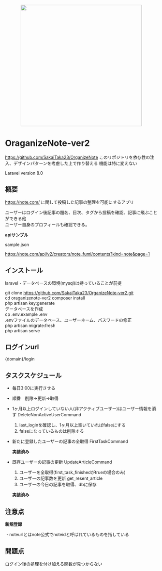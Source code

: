 <p align="center"><a href="https://laravel.com" target="_blank"><img src="https://raw.githubusercontent.com/laravel/art/master/logo-lockup/5%20SVG/2%20CMYK/1%20Full%20Color/laravel-logolockup-cmyk-red.svg" width="400"></a></p>

# OraganizeNote-ver2
https://github.com/SakaiTaka23/OrganizeNote
このリポジトリを依存性の注入、デザインパターンを考慮した上で作り替える
機能は特に変えない

Laravel version 8.0



## 概要

https://note.com/ に関して投稿した記事の整理を可能にするアプリ

ユーザーはログイン後記事の題名、目次、タグから投稿を確認、記事に飛ぶことができる他  
ユーザー自身のプロフィールも確認できる。



**apiサンプル**

sample.json

https://note.com/api/v2/creators/note_fumi/contents?kind=note&page=1



## インストール

laravel・データベースの環境(mysql)は持っていることが前提

git clone https://github.com/SakaiTaka23/OrganizeNote-ver2.git  
cd oraganizenote-ver2
composer install  
php artisan key:generate  
データベースを作成  
cp .env.example .env  
.envファイルのデータベース、ユーザーネーム、パスワードの修正  
php artisan migrate:fresh  
php artisan serve

  

## ログインurl

{domain}/login



## タスクスケジュール

* 毎日3:00に実行させる

* 順番　削除→更新→取得



* 1ヶ月以上ログインしていない人(非アクティブユーザー)はユーザー情報を消す DeleteNonActiveUserCommand

  1. last_loginを確認し、1ヶ月以上空いていればfalseにする
  2. falseになっているものは削除する

* 新たに登録したユーザーの記事の全取得 FirstTaskCommand

  **実装済み**

* 既存ユーザーの記事の更新 UpdateArticleCommand

  1. ユーザーを全取得(first_task_finishedがtrueの場合のみ)
  2. ユーザーの記事数を更新 get_resent_article
  3. ユーザーの今日の記事を取得、dbに保存

  **実装済み**





## 注意点

**新規登録**

・noteurlとはnote公式でnoteidと呼ばれているものを指している



## 問題点

ログイン後の処理を付け加える関数が見つからない